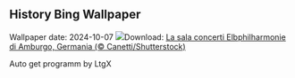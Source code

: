 ## History Bing Wallpaper
Wallpaper date: 2024-10-07
![](https://www.bing.com/th?id=OHR.ElbePhilharmonic_IT-IT4294250253_UHD.jpg&w=1000)Download: [La sala concerti Elbphilharmonie di Amburgo, Germania (© Canetti/Shutterstock)](https://www.bing.com/th?id=OHR.ElbePhilharmonic_IT-IT4294250253_UHD.jpg)

Auto get programm by LtgX
